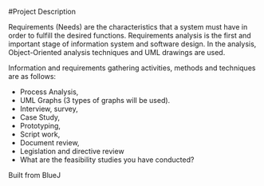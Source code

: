 #Project Description

Requirements (Needs) are the characteristics that a system must have in order to fulfill the desired functions. Requirements analysis is the first and important stage of information system and software design. In the analysis, Object-Oriented analysis techniques and UML drawings are used.

Information and requirements gathering activities, methods and techniques are as follows:
- Process Analysis,
- UML Graphs (3 types of graphs will be used).
- Interview, survey,
- Case Study,
- Prototyping,
- Script work,
- Document review,
- Legislation and directive review
- What are the feasibility studies you have conducted?

Built from BlueJ
